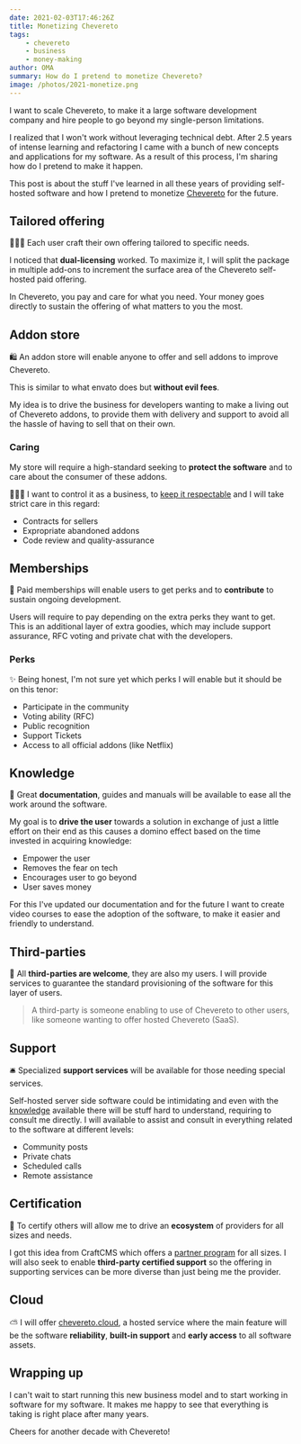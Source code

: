 ```yaml
---
date: 2021-02-03T17:46:26Z
title: Monetizing Chevereto
tags:
    - chevereto
    - business
    - money-making
author: OMA
summary: How do I pretend to monetize Chevereto?
image: /photos/2021-monetize.png
---
```


I want to scale Chevereto, to make it a large software development company and hire people to go beyond my single-person limitations.

I realized that I won't work without leveraging technical debt.
After 2.5 years of intense learning and refactoring I came with a bunch of new concepts and applications for my software. As a result of this process, I'm sharing how do I pretend to make it happen.

This post is about the stuff I've learned in all these years of providing self-hosted software and how I pretend to monetize [Chevereto](https://chevereto.com) for the future.

## Tailored offering

👨🏾‍🏭 Each user craft their own offering tailored to specific needs.

I noticed that **dual-licensing** worked. To maximize it, I will split the package in multiple add-ons to increment the surface area of the Chevereto self-hosted paid offering.

In Chevereto, you pay and care for what you need. Your money goes directly to sustain the offering of what matters to you the most.

## Addon store

🛍 An addon store will enable anyone to offer and sell addons to improve Chevereto.

This is similar to what envato does but **without evil fees**.

My idea is to drive the business for developers wanting to make a living out of Chevereto addons, to provide them with delivery and support to avoid all the hassle of having to sell that on their own.

### Caring

My store will require a high-standard seeking to **protect the software** and to care about the consumer of these addons.

👨🏾‍⚖ I want to control it as a business, to [keep it respectable](https://www.youtube.com/watch?t=197&v=2D_zITtVJGA) and I will take strict care in this regard:

- Contracts for sellers
- Expropriate abandoned addons
- Code review and quality-assurance

## Memberships

🎠 Paid memberships will enable users to get perks and to **contribute** to sustain ongoing development.

Users will require to pay depending on the extra perks they want to get. This is an additional layer of extra goodies, which may include support assurance, RFC voting and private chat with the developers.

### Perks

✨ Being honest, I'm not sure yet which perks I will enable but it should be on this tenor:

- Participate in the community
- Voting ability (RFC)
- Public recognition
- Support Tickets
- Access to all official addons (like Netflix)

## Knowledge

📖 Great **documentation**, guides and manuals will be available to ease all the work around the software.

My goal is to **drive the user** towards a solution in exchange of just a little effort on their end as this causes a domino effect based on the time invested in acquiring knowledge:

- Empower the user
- Removes the fear on tech
- Encourages user to go beyond
- User saves money

For this I've updated our documentation and for the future I want to create video courses to ease the adoption of the software, to make it easier and friendly to understand.

## Third-parties

🥳 All **third-parties are welcome**, they are also my users. I will provide services to guarantee the standard provisioning of the software for this layer of users.

> A third-party is someone enabling to use of Chevereto to other users, like someone wanting to offer hosted Chevereto (SaaS).

## Support

🛎️ Specialized **support services** will be available for those needing special services.

Self-hosted server side software could be intimidating and even with the [knowledge](#knowledge) available there will be stuff hard to understand, requiring to consult me directly. I will available to assist and consult in everything related to the software at different levels:

- Community posts
- Private chats
- Scheduled calls
- Remote assistance

## Certification

🏅 To certify others will allow me to drive an **ecosystem** of providers for all sizes and needs.

I got this idea from CraftCMS which offers a [partner program](https://craftcms.com/partners) for all sizes. I will also seek to enable **third-party certified support** so the offering in supporting services can be more diverse than just being me the provider.

## Cloud

⛅ I will offer [chevereto.cloud](https://chevereto.cloud), a hosted service where the main feature will be the software **reliability**, **built-in support** and **early access** to all software assets.

## Wrapping up

I can't wait to start running this new business model and to start working in software for my software. It makes me happy to see that everything is taking is right place after many years.

Cheers for another decade with Chevereto!
